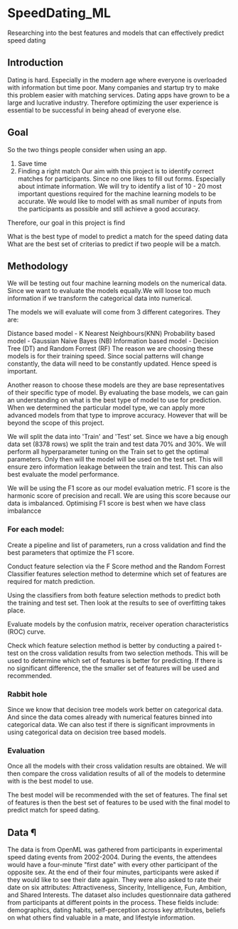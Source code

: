 # SpeedDating_ML
Researching into the best features and models that can effectively predict speed dating

## Introduction

Dating is hard. Especially in the modern age where everyone is overloaded with information but time poor. Many companies and startup try to make this problem easier with matching services. Dating apps have grown to be a large and lucrative industry. Therefore optimizing the user experience is essential to be successful in being ahead of everyone else. 

## Goal
So the two things people consider when using an app.

1. Save time
2. Finding a right match
Our aim with this project is to identify correct matches for participants. Since no one likes to fill out forms. Especially about intimate information. We will try to identify a list of 10 - 20 most important questions required for the machine learning models to be accurate. We would like to model with as small number of inputs from the participants as possible and still achieve a good accuracy.

Therefore, our goal in this project is find

What is the best type of model to predict a match for the speed dating data
What are the best set of criterias to predict if two people will be a match.

## Methodology
We will be testing out four machine learning models on the numerical data. Since we want to evaluate the models equally.We will loose too much information if we transform the categorical data into numerical.

The models we will evaluate will come from 3 different categorires. They are:

Distance based model - K Nearest Neighbours(KNN)
Probability based model - Gaussian Naive Bayes (NB)
Information based model - Decision Tree (DT) and Random Forrest (RF)
The reason we are choosing these models is for their training speed. Since social patterns will change constantly, the data will need to be constantly updated. Hence speed is important.

Another reason to choose these models are they are base representatives of their specific type of model. By evaluating the base models, we can gain an understanding on what is the best type of model to use for prediction. When we determined the particular model type, we can apply more advanced models from that type to improve accuracy. However that will be beyond the scope of this project.

We will split the data into 'Train' and 'Test' set. Since we have a big enough data set (8378 rows) we split the train and test data 70% and 30%. We will perform all hyperparameter tuning on the Train set to get the optimal parameters. Only then will the model will be used on the test set. This will ensure zero information leakage between the train and test. This can also best evaluate the model performance.

We will be using the F1 score as our model evaluation metric. F1 score is the harmonic score of precision and recall. We are using this score because our data is imbalanced. Optimising F1 score is best when we have class imbalancce

### For each model:

Create a pipeline and list of parameters, run a cross validation and find the best parameters that optimize the F1 score.

Conduct feature selection via the F Score method and the Random Forrest Classifier features selection method to determine which set of features are required for match prediction.

Using the classifiers from both feature selection methods to predict both the training and test set. Then look at the results to see of overfitting takes place.

Evaluate models by the confusion matrix, receiver operation characteristics (ROC) curve.

Check which feature selection method is better by conducting a paired t-test on the cross validation results from two selection methods. This will be used to determine which set of features is better for predicting. If there is no significant difference, the the smaller set of features will be used and recommended.

### Rabbit hole

Since we know that decision tree models work better on categorical data. And since the data comes already with numerical features binned into categorical data. We can also test if there is significant improvments in using categorical data on decision tree based models.

### Evaluation

Once all the models with their cross validation results are obtained. We will then compare the cross validation results of all of the models to determine with is the best model to use.

The best model will be recommended with the set of features. The final set of features is then the best set of features to be used with the final model to predict match for speed dating.

## Data ¶
The data is from OpenML was gathered from participants in experimental speed dating events from 2002-2004. During the events, the attendees would have a four-minute "first date" with every other participant of the opposite sex. At the end of their four minutes, participants were asked if they would like to see their date again. They were also asked to rate their date on six attributes: Attractiveness, Sincerity, Intelligence, Fun, Ambition, and Shared Interests. The dataset also includes questionnaire data gathered from participants at different points in the process. These fields include: demographics, dating habits, self-perception across key attributes, beliefs on what others find valuable in a mate, and lifestyle information.
